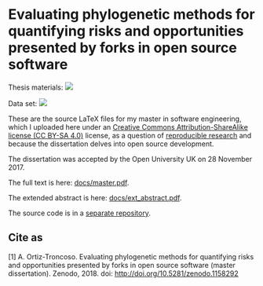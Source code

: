# Evaluating phylogenetic methods for quantifying risks and opportunities presented by forks in open source software

Thesis materials: <a href=https://zenodo.org/record/1158292><img src="https://zenodo.org/badge/DOI/10.5281/zenodo.1158292.svg"/></a>

Data set: <a href=https://zenodo.org/record/1173486><img src="https://zenodo.org/badge/DOI/10.5281/zenodo.1173486.svg"/></a>

These are the source LaTeX files for my master in software engineering, which I uploaded here under an [Creative Commons Attribution-ShareAlike license (CC BY-SA 4.0)](http://creativecommons.org/licenses/by-sa/4.0/) license, as a question of [reproducible research](https://cos.io/our-services/top-guidelines/) and because the dissertation delves into open source development.

The dissertation was accepted by the Open University UK on 28 November 2017.

The full text is here: [docs/master.pdf](https://github.com/alvarosaurus/master_dissertation/raw/master/docs/master.pdf).

The extended abstract is here: [docs/ext_abstract.pdf](https://github.com/alvarosaurus/master_dissertation/raw/master/docs/ext_abstract.pdf).

The source code is in a [separate repository](https://github.com/alvarosaurus/evorepo).

## Cite as
[1] A. Ortiz-Troncoso. Evaluating phylogenetic methods for quantifying risks and opportunities presented
by forks in open source software (master dissertation). Zenodo, 2018. doi: http://doi.org/10.5281/zenodo.1158292